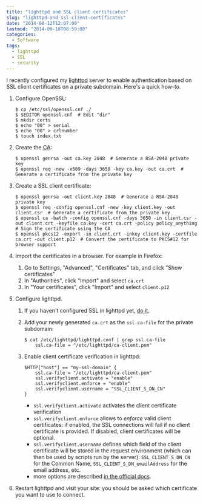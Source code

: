 ```yaml
---
title: "lighttpd and SSL client certificates"
slug: "lighttpd-and-ssl-client-certificates"
date: "2014-08-12T12:07:00"
lastmod: "2014-09-18T08:59:00"
categories:
  - Software
tags:
  - lighttpd
  - SSL
  - security
---
```


I recently configured my [lighttpd][] server to enable authentication based on SSL client certificates on a private
subdomain. Here's a quick how-to.


1.  Configure OpenSSL:

    ~~~console
    $ cp /etc/ssl/openssl.cnf ./
    $ $EDITOR openssl.cnf  # Edit "dir"
    $ mkdir certs
    $ echo "00" > serial
    $ echo "00" > crlnumber
    $ touch index.txt
    ~~~

2.  Create the <abbr title="Certificate Authority">CA</abbr>:

    ~~~console
    $ openssl genrsa -out ca.key 2048  # Generate a RSA-2048 private key
    $ openssl req -new -x509 -days 3650 -key ca.key -out ca.crt  # Generate a certificate from the private key
    ~~~

3.  Create a SSL client certificate:

    ~~~console
    $ openssl genrsa -out client.key 2048  # Generate a RSA-2048 private key
    $ openssl req -config openssl.cnf -new -key client.key -out client.csr  # Generate a certificate from the private key
    $ openssl ca -batch -config openssl.cnf -days 3650 -in client.csr -out client.crt -keyfile ca.key -cert ca.crt -policy policy_anything  # Sign the certificate using the CA
    $ openssl pkcs12 -export -in client.crt -inkey client.key -certfile ca.crt -out client.p12  # Convert the certificate to PKCS#12 for browser support
    ~~~

4.  Import the certificates in a browser. For example in Firefox:

    1. Go to Settings, "Advanced", "Certificates" tab, and click "Show certificates"
    2. In "Authorities", click "Import" and select `ca.crt`
    3. In "Your certificates", click "Import" and select `client.p12`

5.  Configure lighttpd.

    1. If you haven't configured SSL in lighttpd yet, [do it][ssl-details].
    2. Add your newly generated `ca.crt` as the `ssl.ca-file` for the private subdomain:

        ~~~console
        $ cat /etc/lighttpd/lighttpd.conf | grep ssl.ca-file
            ssl.ca-file = "/etc/lighttpd/ca-client.pem"
        ~~~

    3. Enable client certificate verification in lighttpd:

        ~~~nohighlight
        $HTTP["host"] == "my-ssl-domain" {
            ssl.ca-file = "/etc/lighttpd/ca-client.pem"
            ssl.verifyclient.activate = "enable"
            ssl.verifyclient.enforce = "enable"
            ssl.verifyclient.username = "SSL_CLIENT_S_DN_CN"
        }
        ~~~

        - `ssl.verifyclient.activate` activates the client certificate verification
        - `ssl.verifyclient.enforce` allows to *enforce* valid client certificates: if enabled, the SSL connections will
           fail if no client certificate is provided. If disabled, client certificates will be optional.
        - `ssl.verifyclient.username` defines which field of the client certificate will be stored in the request
           environment (which can then be used by scripts run by the server): `SSL_CLIENT_S_DN_CN` for the Common Name,
           `SSL_CLIENT_S_DN_emailAddress` for the email address, etc.
        - more options are described [in the official docs][ssl-conf].

6.  Restart lighttpd and visit your site: you should be asked which certificate you want to use to connect.


[lighttpd]: http://www.lighttpd.net/
[ssl-conf]: http://redmine.lighttpd.net/projects/lighttpd/wiki/Docs_SSL#Configuration
[ssl-details]: http://redmine.lighttpd.net/projects/1/wiki/docs_ssl#Details
